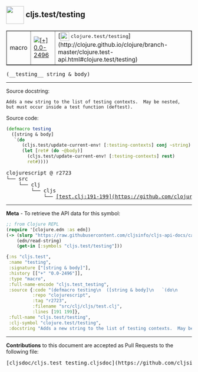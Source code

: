 ## <img width="48px" valign="middle" src="http://i.imgur.com/Hi20huC.png"> cljs.test/testing

 <table border="1">
<tr>

<td>macro</td>
<td><a href="https://github.com/cljsinfo/cljs-api-docs/tree/0.0-2496"><img valign="middle" alt="[+] 0.0-2496" src="https://img.shields.io/badge/+-0.0--2496-lightgrey.svg"></a> </td>
<td>
[<img height="24px" valign="middle" src="http://i.imgur.com/1GjPKvB.png"> <samp>clojure.test/testing</samp>](http://clojure.github.io/clojure/branch-master/clojure.test-api.html#clojure.test/testing)
</td>
</tr>
</table>

 <samp>
(__testing__ string & body)<br>
</samp>

---




Source docstring:

```
Adds a new string to the list of testing contexts.  May be nested,
but must occur inside a test function (deftest).
```

Source code:

```clj
(defmacro testing
  ([string & body]
   `(do
      (cljs.test/update-current-env! [:testing-contexts] conj ~string)
      (let [ret# (do ~@body)]
        (cljs.test/update-current-env! [:testing-contexts] rest)
        ret#))))
```

 <pre>
clojurescript @ r2723
└── src
    └── clj
        └── cljs
            └── <ins>[test.clj:191-199](https://github.com/clojure/clojurescript/blob/r2723/src/clj/cljs/test.clj#L191-L199)</ins>
</pre>


---

__Meta__ - To retrieve the API data for this symbol:

```clj
;; from Clojure REPL
(require '[clojure.edn :as edn])
(-> (slurp "https://raw.githubusercontent.com/cljsinfo/cljs-api-docs/catalog/cljs-api.edn")
    (edn/read-string)
    (get-in [:symbols "cljs.test/testing"]))
```

```clj
{:ns "cljs.test",
 :name "testing",
 :signature ["[string & body]"],
 :history [["+" "0.0-2496"]],
 :type "macro",
 :full-name-encode "cljs.test_testing",
 :source {:code "(defmacro testing\n  ([string & body]\n   `(do\n      (cljs.test/update-current-env! [:testing-contexts] conj ~string)\n      (let [ret# (do ~@body)]\n        (cljs.test/update-current-env! [:testing-contexts] rest)\n        ret#))))",
          :repo "clojurescript",
          :tag "r2723",
          :filename "src/clj/cljs/test.clj",
          :lines [191 199]},
 :full-name "cljs.test/testing",
 :clj-symbol "clojure.test/testing",
 :docstring "Adds a new string to the list of testing contexts.  May be nested,\nbut must occur inside a test function (deftest)."}

```

---

__Contributions__ to this document are accepted as Pull Requests to the following file:

 <pre>
[cljsdoc/cljs.test_testing.cljsdoc](https://github.com/cljsinfo/cljs-api-docs/blob/master/cljsdoc/cljs.test_testing.cljsdoc)
</pre>

